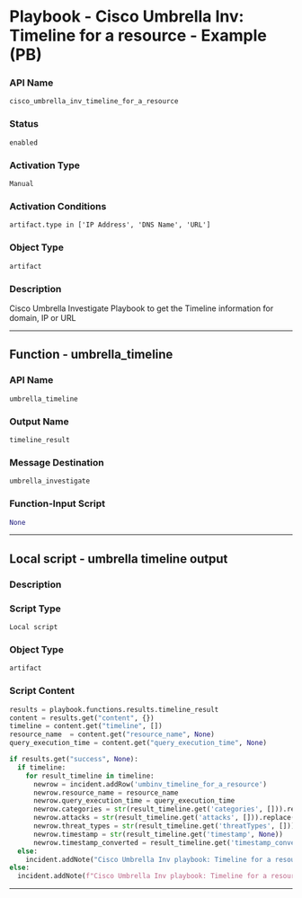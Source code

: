 <!--
    DO NOT MANUALLY EDIT THIS FILE
    THIS FILE IS AUTOMATICALLY GENERATED WITH resilient-sdk codegen
    Generated with resilient-sdk v51.0.4.0.1351
-->

# Playbook - Cisco Umbrella Inv: Timeline for a resource - Example (PB)

### API Name
`cisco_umbrella_inv_timeline_for_a_resource`

### Status
`enabled`

### Activation Type
`Manual`

### Activation Conditions
`artifact.type in ['IP Address', 'DNS Name', 'URL']`

### Object Type
`artifact`

### Description
Cisco Umbrella Investigate Playbook to get the Timeline information for domain, IP or URL


---
## Function - umbrella_timeline

### API Name
`umbrella_timeline`

### Output Name
`timeline_result`

### Message Destination
`umbrella_investigate`

### Function-Input Script
```python
None
```

---

## Local script - umbrella timeline output

### Description


### Script Type
`Local script`

### Object Type
`artifact`

### Script Content
```python
results = playbook.functions.results.timeline_result
content = results.get("content", {})
timeline = content.get("timeline", [])
resource_name  = content.get("resource_name", None)
query_execution_time = content.get("query_execution_time", None)

if results.get("success", None):
  if timeline:
    for result_timeline in timeline:
      newrow = incident.addRow('umbinv_timeline_for_a_resource')
      newrow.resource_name = resource_name
      newrow.query_execution_time = query_execution_time
      newrow.categories = str(result_timeline.get('categories', [])).replace("[", "").replace("]", "")
      newrow.attacks = str(result_timeline.get('attacks', [])).replace("[", "").replace("]", "")
      newrow.threat_types = str(result_timeline.get('threatTypes', [])).replace("[", "").replace("]", "")
      newrow.timestamp = str(result_timeline.get('timestamp', None))
      newrow.timestamp_converted = result_timeline.get('timestamp_converted', None)
  else:
    incident.addNote("Cisco Umbrella Inv playbook: Timeline for a resource returned no results.")
else:
  incident.addNote(f"Cisco Umbrella Inv playbook: Timeline for a resource\nFailed with reason: {results.get('reason', None)}")
```

---

